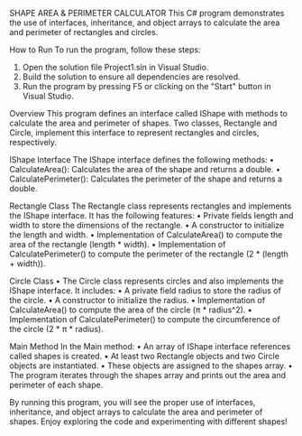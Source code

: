 SHAPE AREA & PERIMETER CALCULATOR
This C# program demonstrates the use of interfaces, inheritance, and object arrays to calculate the area and perimeter of rectangles and circles.

How to Run
To run the program, follow these steps:
1. Open the solution file Project1.sln in Visual Studio.
2. Build the solution to ensure all dependencies are resolved.
3. Run the program by pressing F5 or clicking on the "Start" button in Visual Studio.

Overview
This program defines an interface called IShape with methods to calculate the area and perimeter of shapes. Two classes, Rectangle and Circle, implement this interface to represent rectangles and circles, respectively.

IShape Interface
The IShape interface defines the following methods:
• CalculateArea(): Calculates the area of the shape and returns a double.
• CalculatePerimeter(): Calculates the perimeter of the shape and returns a double.

Rectangle Class
The Rectangle class represents rectangles and implements the IShape interface. It has the following features:
• Private fields length and width to store the dimensions of the rectangle.
• A constructor to initialize the length and width.
• Implementation of CalculateArea() to compute the area of the rectangle (length * width).
• Implementation of CalculatePerimeter() to compute the perimeter of the rectangle (2 * (length + width)).

Circle Class
• The Circle class represents circles and also implements the IShape interface. It includes:
• A private field radius to store the radius of the circle.
• A constructor to initialize the radius.
• Implementation of CalculateArea() to compute the area of the circle (π * radius^2).
• Implementation of CalculatePerimeter() to compute the circumference of the circle (2 * π * radius).

Main Method
In the Main method:
• An array of IShape interface references called shapes is created.
• At least two Rectangle objects and two Circle objects are instantiated.
• These objects are assigned to the shapes array.
• The program iterates through the shapes array and prints out the area and perimeter of each shape.

By running this program, you will see the proper use of interfaces, inheritance, and object arrays to calculate the area and perimeter of shapes. Enjoy exploring the code and experimenting with different shapes!
